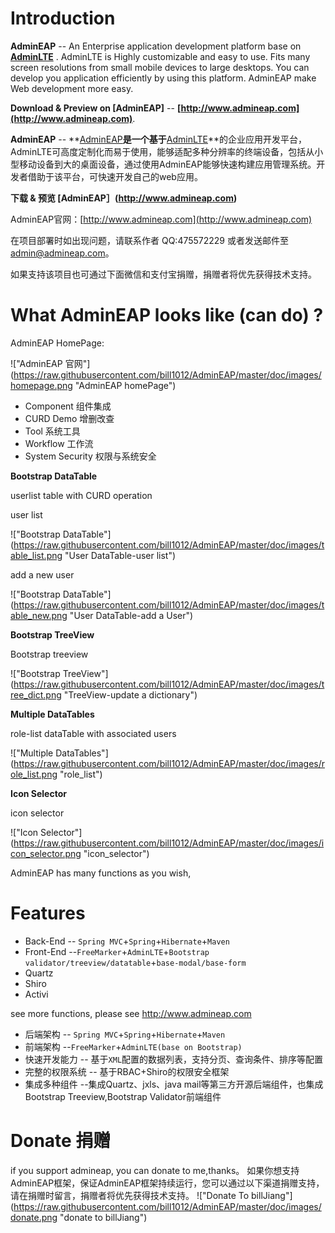 Introduction
============

**AdminEAP** -- An Enterprise application development platform base on **[AdminLTE](https://github.com/almasaeed2010/AdminLTE)** . AdminLTE is Highly customizable and easy to use. Fits many screen resolutions from small mobile devices to large desktops. You can develop you application efficiently by using this platform. AdminEAP make Web development more easy.

**Download & Preview on [AdminEAP]** -- **[http://www.admineap.com](http://www.admineap.com)**.

**AdminEAP** -- **[AdminEAP](http://www.admineap.com)**是一个基于**[AdminLTE](https://github.com/almasaeed2010/AdminLTE)**的企业应用开发平台，AdminLTE可高度定制化而易于使用，能够适配多种分辨率的终端设备，包括从小型移动设备到大的桌面设备，通过使用AdminEAP能够快速构建应用管理系统。开发者借助于该平台，可快速开发自己的web应用。  

**下载 & 预览 [AdminEAP］(http://www.admineap.com)**　                               

AdminEAP官网：[http://www.admineap.com](http://www.admineap.com)

在项目部署时如出现问题，请联系作者 QQ:475572229 或者发送邮件至 admin@admineap.com。

如果支持该项目也可通过下面微信和支付宝捐赠，捐赠者将优先获得技术支持。

What AdminEAP looks like (can do) ?
===========
AdminEAP HomePage:

!["AdminEAP 官网"] (https://raw.githubusercontent.com/bill1012/AdminEAP/master/doc/images/homepage.png "AdminEAP homePage")

- Component 组件集成
- CURD Demo 增删改查
- Tool 系统工具 
- Workflow 工作流 
- System Security 权限与系统安全

**Bootstrap DataTable**

userlist table with CURD operation 

user list

!["Bootstrap DataTable"] (https://raw.githubusercontent.com/bill1012/AdminEAP/master/doc/images/table_list.png "User DataTable-user list")

add a new user

!["Bootstrap DataTable"] (https://raw.githubusercontent.com/bill1012/AdminEAP/master/doc/images/table_new.png "User DataTable-add a User")


**Bootstrap TreeView**

Bootstrap treeview

!["Bootstrap TreeView"] (https://raw.githubusercontent.com/bill1012/AdminEAP/master/doc/images/tree_dict.png "TreeView-update a dictionary")

**Multiple DataTables**

role-list dataTable with associated  users

!["Multiple DataTables"] (https://raw.githubusercontent.com/bill1012/AdminEAP/master/doc/images/role_list.png "role_list")


**Icon Selector**

icon selector

!["Icon Selector"] (https://raw.githubusercontent.com/bill1012/AdminEAP/master/doc/images/icon_selector.png "icon_selector")

AdminEAP has many functions as you wish,


Features
===========
- Back-End -- ```Spring MVC```+```Spring```+```Hibernate```+```Maven```
- Front-End --```FreeMarker```+```AdminLTE```+```Bootstrap validator/treeview/datatable```+```base-modal/base-form```
- Quartz
- Shiro
- Activi
 
 see more functions, please see http://www.admineap.com
 
- 后端架构 -- ```Spring MVC```+```Spring```+```Hibernate```+```Maven```
- 前端架构 --```FreeMarker```+```AdminLTE(base on Bootstrap)```
- 快速开发能力 -- 基于```XML```配置的数据列表，支持分页、查询条件、排序等配置
- 完整的权限系统 -- 基于RBAC+Shiro的权限安全框架
- 集成多种组件 --集成Quartz、jxls、java mail等第三方开源后端组件，也集成Bootstrap Treeview,Bootstrap Validator前端组件

Donate 捐赠
==================
if you support admineap, you can donate to me,thanks。
如果你想支持AdminEAP框架，保证AdminEAP框架持续运行，您可以通过以下渠道捐赠支持，请在捐赠时留言，捐赠者将优先获得技术支持。
!["Donate To billJiang"] (https://raw.githubusercontent.com/bill1012/AdminEAP/master/doc/images/donate.png "donate to billJiang")




